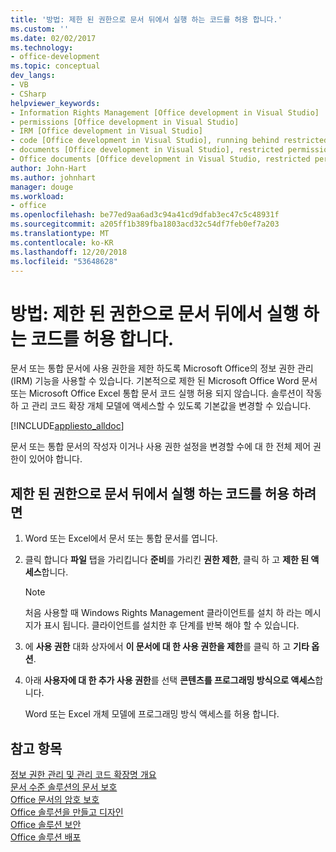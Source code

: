 ```yaml
---
title: '방법: 제한 된 권한으로 문서 뒤에서 실행 하는 코드를 허용 합니다.'
ms.custom: ''
ms.date: 02/02/2017
ms.technology:
- office-development
ms.topic: conceptual
dev_langs:
- VB
- CSharp
helpviewer_keywords:
- Information Rights Management [Office development in Visual Studio]
- permissions [Office development in Visual Studio]
- IRM [Office development in Visual Studio]
- code [Office development in Visual Studio], running behind restricted documents
- documents [Office development in Visual Studio], restricted permissions
- Office documents [Office development in Visual Studio, restricted permissions
author: John-Hart
ms.author: johnhart
manager: douge
ms.workload:
- office
ms.openlocfilehash: be77ed9aa6ad3c94a41cd9dfab3ec47c5c48931f
ms.sourcegitcommit: a205ff1b389fba1803acd32c54df7feb0ef7a203
ms.translationtype: MT
ms.contentlocale: ko-KR
ms.lasthandoff: 12/20/2018
ms.locfileid: "53648628"
---
```

# <a name="how-to-permit-code-to-run-behind-documents-with-restricted-permissions"></a>방법: 제한 된 권한으로 문서 뒤에서 실행 하는 코드를 허용 합니다.
  문서 또는 통합 문서에 사용 권한을 제한 하도록 Microsoft Office의 정보 권한 관리 (IRM) 기능을 사용할 수 있습니다. 기본적으로 제한 된 Microsoft Office Word 문서 또는 Microsoft Office Excel 통합 문서 코드 실행 허용 되지 않습니다. 솔루션이 작동 하 고 관리 코드 확장 개체 모델에 액세스할 수 있도록 기본값을 변경할 수 있습니다.  
  
 [!INCLUDE[appliesto_alldoc](../vsto/includes/appliesto-alldoc-md.md)]  
  
 문서 또는 통합 문서의 작성자 이거나 사용 권한 설정을 변경할 수에 대 한 전체 제어 권한이 있어야 합니다.  
  
## <a name="to-permit-code-to-run-behind-documents-with-restricted-permissions"></a>제한 된 권한으로 문서 뒤에서 실행 하는 코드를 허용 하려면  
  
1. Word 또는 Excel에서 문서 또는 통합 문서를 엽니다.  
  
2. 클릭 합니다 **파일** 탭을 가리킵니다 **준비**를 가리킨 **권한 제한**, 클릭 하 고 **제한 된 액세스**합니다.  
  
   > [!NOTE]  
   >  처음 사용할 때 Windows Rights Management 클라이언트를 설치 하 라는 메시지가 표시 됩니다. 클라이언트를 설치한 후 단계를 반복 해야 할 수 있습니다.  
  
3. 에 **사용 권한** 대화 상자에서 **이 문서에 대 한 사용 권한을 제한**를 클릭 하 고 **기타 옵션**.  
  
4. 아래 **사용자에 대 한 추가 사용 권한**를 선택 **콘텐츠를 프로그래밍 방식으로 액세스**합니다.  
  
   Word 또는 Excel 개체 모델에 프로그래밍 방식 액세스를 허용 합니다.  
  
## <a name="see-also"></a>참고 항목  
 [정보 권한 관리 및 관리 코드 확장명 개요](../vsto/information-rights-management-and-managed-code-extensions-overview.md)   
 [문서 수준 솔루션의 문서 보호](../vsto/document-protection-in-document-level-solutions.md)   
 [Office 문서의 암호 보호](../vsto/password-protection-on-office-documents.md)   
 [Office 솔루션을 만들고 디자인](../vsto/designing-and-creating-office-solutions.md)   
 [Office 솔루션 보안](../vsto/securing-office-solutions.md)   
 [Office 솔루션 배포](../vsto/deploying-an-office-solution.md)  
  
  